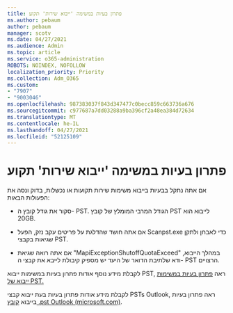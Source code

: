```yaml
---
title: פתרון בעיות במשימה 'ייבוא שירות' תקוע
ms.author: pebaum
author: pebaum
manager: scotv
ms.date: 04/27/2021
ms.audience: Admin
ms.topic: article
ms.service: o365-administration
ROBOTS: NOINDEX, NOFOLLOW
localization_priority: Priority
ms.collection: Adm_O365
ms.custom:
- "7907"
- "9003046"
ms.openlocfilehash: 987383037f843d347477c0becc859c663736a676
ms.sourcegitcommit: c977687a7dd03288a9ba396cf2a48ea384d72634
ms.translationtype: MT
ms.contentlocale: he-IL
ms.lasthandoff: 04/27/2021
ms.locfileid: "52125109"
---
```

# <a name="troubleshooting-import-service-job-stuck"></a>פתרון בעיות במשימה 'ייבוא שירות' תקוע

אם אתה נתקל בבעיות בייבוא משימות שירות תקועות או נכשלות, בדוק ונסה את הפעולות הבאות:

- סקור את גודל קובץ ה- PST. הגודל המרבי המומלץ של קובץ PST לייבוא הוא 20GB.

- אם אתה חושד שהדלגת על פריטים עקב נזק, הפעל Scanpst.exe כדי לאבחן ולתקן שגיאות בקבצי PST.

- אם אתה רואה שגיאת "MapiExceptionShutoffQuotaExceed" במהלך הייבוא, ודא שלתיבת הדואר של היעד יש מספיק קיבולת לייבא את קבצי ה- PST הרצויים.

לקבלת מידע נוסף אודות פתרון בעיות במשימות ייבוא PST, ראה [פתרון בעיות במשימות ייבוא של PST.](https://docs.microsoft.com/office365/troubleshoot/pst-import-service/issues-with-pst-import-job)

לקבלת מידע אודות פתרון בעיות בעת ייבוא קבצי PSTs Outlook, ראה פתרון בעיות בייבוא [קובץ .pst Outlook (microsoft.com)](https://support.microsoft.com/topic/fix-problems-importing-an-outlook-pst-file-2d2e50dc-5c36-4ab2-ab50-f1be733b3d6e?ui=en-us&rs=en-us&ad=us).